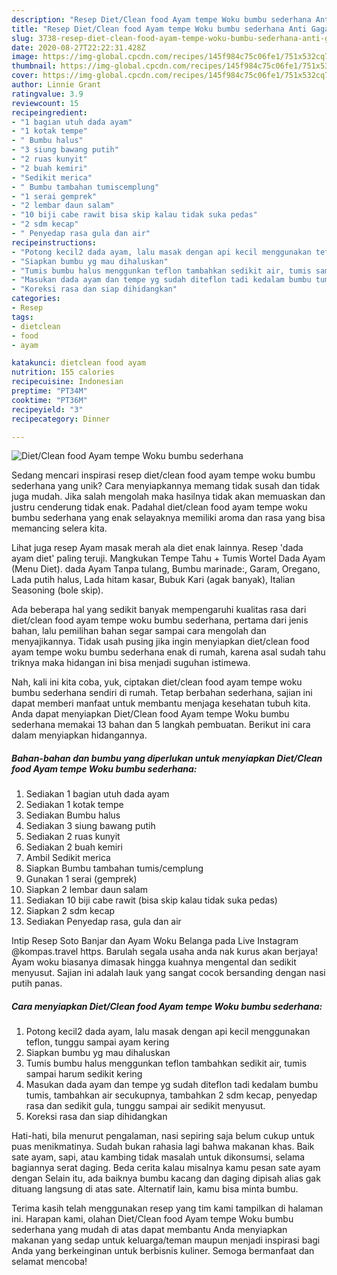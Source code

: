 ```yaml
---
description: "Resep Diet/Clean food Ayam tempe Woku bumbu sederhana Anti Gagal"
title: "Resep Diet/Clean food Ayam tempe Woku bumbu sederhana Anti Gagal"
slug: 3738-resep-diet-clean-food-ayam-tempe-woku-bumbu-sederhana-anti-gagal
date: 2020-08-27T22:22:31.428Z
image: https://img-global.cpcdn.com/recipes/145f984c75c06fe1/751x532cq70/dietclean-food-ayam-tempe-woku-bumbu-sederhana-foto-resep-utama.jpg
thumbnail: https://img-global.cpcdn.com/recipes/145f984c75c06fe1/751x532cq70/dietclean-food-ayam-tempe-woku-bumbu-sederhana-foto-resep-utama.jpg
cover: https://img-global.cpcdn.com/recipes/145f984c75c06fe1/751x532cq70/dietclean-food-ayam-tempe-woku-bumbu-sederhana-foto-resep-utama.jpg
author: Linnie Grant
ratingvalue: 3.9
reviewcount: 15
recipeingredient:
- "1 bagian utuh dada ayam"
- "1 kotak tempe"
- " Bumbu halus"
- "3 siung bawang putih"
- "2 ruas kunyit"
- "2 buah kemiri"
- "Sedikit merica"
- " Bumbu tambahan tumiscemplung"
- "1 serai gemprek"
- "2 lembar daun salam"
- "10 biji cabe rawit bisa skip kalau tidak suka pedas"
- "2 sdm kecap"
- " Penyedap rasa gula dan air"
recipeinstructions:
- "Potong kecil2 dada ayam, lalu masak dengan api kecil menggunakan teflon, tunggu sampai ayam kering"
- "Siapkan bumbu yg mau dihaluskan"
- "Tumis bumbu halus menggunkan teflon tambahkan sedikit air, tumis sampai harum sedikit kering"
- "Masukan dada ayam dan tempe yg sudah diteflon tadi kedalam bumbu tumis, tambahkan air secukupnya, tambahkan 2 sdm kecap, penyedap rasa dan sedikit gula, tunggu sampai air sedikit menyusut."
- "Koreksi rasa dan siap dihidangkan"
categories:
- Resep
tags:
- dietclean
- food
- ayam

katakunci: dietclean food ayam 
nutrition: 155 calories
recipecuisine: Indonesian
preptime: "PT34M"
cooktime: "PT36M"
recipeyield: "3"
recipecategory: Dinner

---
```



![Diet/Clean food Ayam tempe Woku bumbu sederhana](https://img-global.cpcdn.com/recipes/145f984c75c06fe1/751x532cq70/dietclean-food-ayam-tempe-woku-bumbu-sederhana-foto-resep-utama.jpg)

Sedang mencari inspirasi resep diet/clean food ayam tempe woku bumbu sederhana yang unik? Cara menyiapkannya memang tidak susah dan tidak juga mudah. Jika salah mengolah maka hasilnya tidak akan memuaskan dan justru cenderung tidak enak. Padahal diet/clean food ayam tempe woku bumbu sederhana yang enak selayaknya memiliki aroma dan rasa yang bisa memancing selera kita.

Lihat juga resep Ayam masak merah ala diet enak lainnya. Resep &#39;dada ayam diet&#39; paling teruji. Mangkukan Tempe Tahu + Tumis Wortel Dada Ayam (Menu Diet). dada Ayam Tanpa tulang, Bumbu marinade:, Garam, Oregano, Lada putih halus, Lada hitam kasar, Bubuk Kari (agak banyak), Italian Seasoning (bole skip).

Ada beberapa hal yang sedikit banyak mempengaruhi kualitas rasa dari diet/clean food ayam tempe woku bumbu sederhana, pertama dari jenis bahan, lalu pemilihan bahan segar sampai cara mengolah dan menyajikannya. Tidak usah pusing jika ingin menyiapkan diet/clean food ayam tempe woku bumbu sederhana enak di rumah, karena asal sudah tahu triknya maka hidangan ini bisa menjadi suguhan istimewa.


Nah, kali ini kita coba, yuk, ciptakan diet/clean food ayam tempe woku bumbu sederhana sendiri di rumah. Tetap berbahan sederhana, sajian ini dapat memberi manfaat untuk membantu menjaga kesehatan tubuh kita. Anda dapat menyiapkan Diet/Clean food Ayam tempe Woku bumbu sederhana memakai 13 bahan dan 5 langkah pembuatan. Berikut ini cara dalam menyiapkan hidangannya.

<!--inarticleads1-->

##### Bahan-bahan dan bumbu yang diperlukan untuk menyiapkan Diet/Clean food Ayam tempe Woku bumbu sederhana:

1. Sediakan 1 bagian utuh dada ayam
1. Sediakan 1 kotak tempe
1. Sediakan  Bumbu halus
1. Sediakan 3 siung bawang putih
1. Sediakan 2 ruas kunyit
1. Sediakan 2 buah kemiri
1. Ambil Sedikit merica
1. Siapkan  Bumbu tambahan tumis/cemplung
1. Gunakan 1 serai (gemprek)
1. Siapkan 2 lembar daun salam
1. Sediakan 10 biji cabe rawit (bisa skip kalau tidak suka pedas)
1. Siapkan 2 sdm kecap
1. Sediakan  Penyedap rasa, gula dan air


Intip Resep Soto Banjar dan Ayam Woku Belanga pada Live Instagram @kompas.travel https. Barulah segala usaha anda nak kurus akan berjaya! Ayam woku biasanya dimasak hingga kuahnya mengental dan sedikit menyusut. Sajian ini adalah lauk yang sangat cocok bersanding dengan nasi putih panas. 

<!--inarticleads2-->

##### Cara menyiapkan Diet/Clean food Ayam tempe Woku bumbu sederhana:

1. Potong kecil2 dada ayam, lalu masak dengan api kecil menggunakan teflon, tunggu sampai ayam kering
1. Siapkan bumbu yg mau dihaluskan
1. Tumis bumbu halus menggunkan teflon tambahkan sedikit air, tumis sampai harum sedikit kering
1. Masukan dada ayam dan tempe yg sudah diteflon tadi kedalam bumbu tumis, tambahkan air secukupnya, tambahkan 2 sdm kecap, penyedap rasa dan sedikit gula, tunggu sampai air sedikit menyusut.
1. Koreksi rasa dan siap dihidangkan


Hati-hati, bila menurut pengalaman, nasi sepiring saja belum cukup untuk puas menikmatinya. Sudah bukan rahasia lagi bahwa makanan khas. Baik sate ayam, sapi, atau kambing tidak masalah untuk dikonsumsi, selama bagiannya serat daging. Beda cerita kalau misalnya kamu pesan sate ayam dengan Selain itu, ada baiknya bumbu kacang dan daging dipisah alias gak dituang langsung di atas sate. Alternatif lain, kamu bisa minta bumbu. 

Terima kasih telah menggunakan resep yang tim kami tampilkan di halaman ini. Harapan kami, olahan Diet/Clean food Ayam tempe Woku bumbu sederhana yang mudah di atas dapat membantu Anda menyiapkan makanan yang sedap untuk keluarga/teman maupun menjadi inspirasi bagi Anda yang berkeinginan untuk berbisnis kuliner. Semoga bermanfaat dan selamat mencoba!
